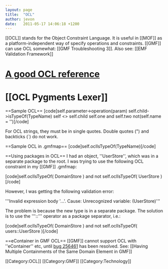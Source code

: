 ```yaml
---
layout: page
title:  "OCL"
author: jevon
date:   2011-05-17 14:06:18 +1200
---
```


[[OCL]] stands for the Object Constraint Language. It is useful in [[MOF]] as a platform-independent way of specify operations and constraints. [[GMF]] can use OCL somewhat: [[GMF Troubleshooting 3]]. Also see: [[EMF Validation Framework]]

# <a href="http://www.eoinwoods.info/doc/ocl_quick_reference.pdf">A good OCL reference</a>
# [[OCL Pygments Lexer]]

==Sample OCL==
[code]self.parameter->operation(param)
self.child->isTypeOf(TypeName)
self <> self.child
self.one and self.two
not(self.name = '')[/code]

For OCL strings, they must be in single quotes. Double quotes (") and backticks (`) do not work.

==Sample OCL in .gmfmap==
[code]self.oclIsTypeOf(TypeName)[/code]

==Using packages in OCL==
I had an object, ''UserStore'', which was in a separate package to the root. I was trying to use the following OCL constraint in my [[GMF]] .gmfmap:

[code]self.oclIsTypeOf( DomainStore ) and not self.oclIsTypeOf( UserStore )[/code]

However, I was getting the following validation error:

'''Invalid expression body '...'. Cause: Unrecognized variable: (UserStore)'''

The problem is because the new type is in a separate package. The solution is to use the '''::''' operator as a package separator, i.e.:

[code]self.oclIsTypeOf( DomainStore ) and not self.oclIsTypeOf( users::UserStore )[/code]

==eContainer in GMF OCL==
[[GMF]] cannot support OCL with ''eContainer'' etc, until <a href="https://bugs.eclipse.org/bugs/show_bug.cgi?id=256461">bug 256461</a> has been resolved. See: [[Having Multiple Containments of the Same Domain Element in GMF]]

[[Category:OCL]]
[[Category:GMF]]
[[Category:Technology]]